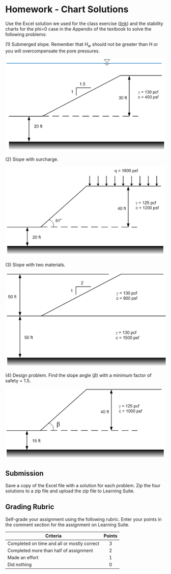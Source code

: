 # Homework - Chart Solutions

Use the Excel solution we used for the class exercise ([link](chart_solution_KEY.xlsx)) and the stability charts for the phi=0 case in the Appendix of the textbook to solve the following problems:

(1) Submerged slope. Remember that $H_w$ should not be greater than H or you will overcompensate the pore pressures.

![hw_fig_1.gif](hw_fig_1.gif)

(2) Slope with surcharge.

![hw_fig_2.gif](hw_fig_2.gif)

(3) Slope with two materials.

![hw_fig_3.gif](hw_fig_3.gif)

(4) Design problem. Find the slope angle $(\beta)$ with a minimum factor of safety = 1.5.

![hw_fig_4.gif](hw_fig_4.gif)

## Submission

Save a copy of the Excel file with a solution for each problem. Zip the four solutions to a zip file and upload 
the zip file to Learning Suite.

## Grading Rubric

Self-grade your assignment using the following rubric. Enter your points in the comment section for the assignment on Learning Suite.

| Criteria                                    | Points |
|---------------------------------------------|:------:|
| Completed on time and all or mostly correct |   3    |
| Completed more than half of assignment      |   2    |
| Made an effort                              |   1    |
| Did nothing                                 |   0    |